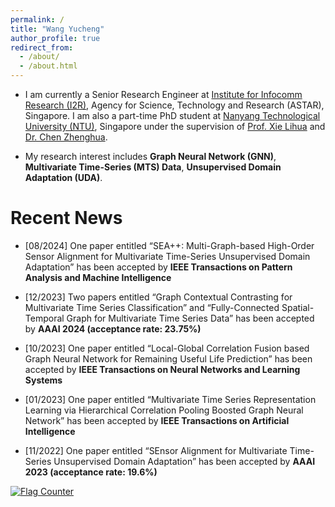 ```yaml
---
permalink: /
title: "Wang Yucheng"
author_profile: true
redirect_from: 
  - /about/
  - /about.html
---
```


- I am currently a Senior Research Engineer at [Institute for Infocomm Research (I2R)](https://www.a-star.edu.sg/i2r), Agency for Science, Technology and Research (ASTAR), Singapore. I am also a part-time PhD student at [Nanyang Technological University (NTU)](https://www.ntu.edu.sg/), Singapore under the supervision of [Prof. Xie Lihua](https://dr.ntu.edu.sg/cris/rp/rp00784) and [Dr. Chen Zhenghua](https://zhenghuantu.github.io/).

- My research interest includes **Graph Neural Network (GNN)**, **Multivariate Time-Series (MTS) Data**, **Unsupervised Domain Adaptation (UDA)**.

Recent News
======

- [08/2024] One paper entitled “SEA++: Multi-Graph-based High-Order Sensor Alignment for Multivariate Time-Series Unsupervised Domain Adaptation” has been accepted by **IEEE Transactions on Pattern Analysis and Machine Intelligence**

- [12/2023] Two papers entitled “Graph Contextual Contrasting for Multivariate Time Series Classification” and “Fully-Connected Spatial-Temporal Graph for Multivariate Time Series Data” has been accepted by **AAAI 2024 (acceptance rate: 23.75%)**

- [10/2023] One paper entitled “Local-Global Correlation Fusion based Graph Neural Network for Remaining Useful Life Prediction” has been accepted by **IEEE Transactions on Neural Networks and Learning Systems**

- [01/2023] One paper entitled “Multivariate Time Series Representation Learning via Hierarchical Correlation Pooling Boosted Graph Neural Network” has been accepted by **IEEE Transactions on Artificial Intelligence**

- [11/2022] One paper entitled “SEnsor Alignment for Multivariate Time-Series Unsupervised Domain Adaptation” has been accepted by **AAAI 2023 (acceptance rate: 19.6%)**




<a href="http://s01.flagcounter.com/more/N3Fi"><img src="https://s01.flagcounter.com/map/N3Fi/size_t/txt_000000/border_622DCC/pageviews_1/viewers_0/flags_0/" alt="Flag Counter" border="0"></a>
